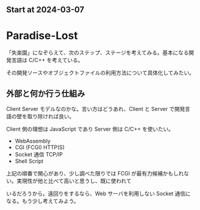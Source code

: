 ## Start at 2024-03-07

# Paradise-Lost

「失楽園」になぞらえて、次のステップ、ステージを考えてみる。基本になる開発言語は C/C++ を考えている。

その開発ソースやオブジェクトファイルの利用方法について具体化してみたい。

## 外部と何か行う仕組み

Client Server モデルなのかな。言い方はどうあれ、Client と Server で開発言語の壁を取り除ければ良い。

Client 側の理想は JavaScript であり Server 側は C/C++ を使いたい。

- WebAssembly
- CGI (FCGI)   HTTP(S)
- Socket 通信     TCP/IP
- Shell Script

上記の順番で関心があり、少し調べた限りでは FCGI が最有力候補かもしれない。実現性が他と比べて高いと思うし、既に使われて

いるだろうから。遠回りをするなら、Web サーバを利用しない Socket 通信になる。もう少し考えてみよう。
